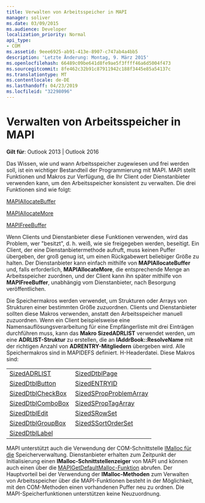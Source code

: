 ```yaml
---
title: Verwalten von Arbeitsspeicher in MAPI
manager: soliver
ms.date: 03/09/2015
ms.audience: Developer
localization_priority: Normal
api_type:
- COM
ms.assetid: 9eee6925-ab91-413e-8907-c747ab4a4bb5
description: 'Letzte Änderung: Montag, 9. März 2015'
ms.openlocfilehash: 66489c09be641d8fe9ae5f3ffff46a6d5004f473
ms.sourcegitcommit: 8fe462c32b91c87911942c188f3445e85a54137c
ms.translationtype: MT
ms.contentlocale: de-DE
ms.lasthandoff: 04/23/2019
ms.locfileid: "32298096"
---
```

# <a name="managing-memory-in-mapi"></a>Verwalten von Arbeitsspeicher in MAPI

  
  
**Gilt für**: Outlook 2013 | Outlook 2016 
  
Das Wissen, wie und wann Arbeitsspeicher zugewiesen und frei werden soll, ist ein wichtiger Bestandteil der Programmierung mit MAPI. MAPI stellt Funktionen und Makros zur Verfügung, die Ihr Client oder Dienstanbieter verwenden kann, um den Arbeitsspeicher konsistent zu verwalten. Die drei Funktionen sind wie folgt:
  
[MAPIAllocateBuffer](mapiallocatebuffer.md)
  
[MAPIAllocateMore](mapiallocatemore.md)
  
[MAPIFreeBuffer](mapifreebuffer.md)
  
Wenn Clients und Dienstanbieter diese Funktionen verwenden, wird das Problem, wer "besitzt", d. h. weiß, wie sie freigegeben werden, beseitigt. Ein Client, der eine Dienstanbietermethode aufruft, muss keinen Puffer übergeben, der groß genug ist, um einen Rückgabewert beliebiger Größe zu halten. Der Dienstanbieter kann einfach mithilfe von **MAPIAllocateBuffer** und, falls erforderlich, **MAPIAllocateMore**, die entsprechende Menge an Arbeitsspeicher zuordnen, und der Client kann ihn später mithilfe von **MAPIFreeBuffer**, unabhängig vom Dienstanbieter, nach Besorgung veröffentlichen. 
  
Die Speichermakros werden verwendet, um Strukturen oder Arrays von Strukturen einer bestimmten Größe zuzuordnen. Clients und Dienstanbieter sollten diese Makros verwenden, anstatt den Arbeitsspeicher manuell zuzuordnen. Wenn ein Client beispielsweise eine Namensauflösungsverarbeitung für eine Empfängerliste mit drei Einträgen durchführen muss, kann das **Makro SizedADRLIST** verwendet werden, um eine **ADRLIST-Struktur** zu erstellen, die an **IAddrBook::ResolveName** mit der richtigen Anzahl von **ADRENTRY-Mitgliedern** übergeben wird. Alle Speichermakros sind in MAPIDEFS definiert. H-Headerdatei. Diese Makros sind: 
  
|||
|:-----|:-----|
|[SizedADRLIST](sizedadrlist.md) <br/> |[SizedDtblPage](sizeddtblpage.md) <br/> |
|[SizedDtblButton](sizeddtblbutton.md) <br/> |[SizedENTRYID](sizedentryid.md) <br/> |
|[SizedDtblCheckBox](sizeddtblcheckbox.md) <br/> |[SizedSPropProblemArray](sizedspropproblemarray.md) <br/> |
|[SizedDtblComboBox](sizeddtblcombobox.md) <br/> |[SizedSPropTagArray](sizedsproptagarray.md) <br/> |
|[SizedDtblEdit](sizeddtbledit.md) <br/> |[SizedSRowSet](sizedsrowset.md) <br/> |
|[SizedDtblGroupBox](sizeddtblgroupbox.md) <br/> |[SizedSSortOrderSet](sizedssortorderset.md) <br/> |
|[SizedDtblLabel](sizeddtbllabel.md) <br/> | <br/> |
   
MAPI unterstützt auch die Verwendung der COM-Schnittstelle [IMalloc für die](https://msdn.microsoft.com/library/ms678425%28VS.85%29.aspx) Speicherverwaltung. Dienstanbieter erhalten zum Zeitpunkt der Initialisierung einen **IMalloc-Schnittstellenzeiger** von MAPI und können auch einen über die [MAPIGetDefaultMalloc-Funktion](mapigetdefaultmalloc.md) abrufen. Der Hauptvorteil bei der Verwendung der **IMalloc-Methoden** zum Verwalten von Arbeitsspeicher über die MAPI-Funktionen besteht in der Möglichkeit, mit den COM-Methoden einen vorhandenen Puffer neu zu ordnen. Die MAPI-Speicherfunktionen unterstützen keine Neuzuordnung. 
  

